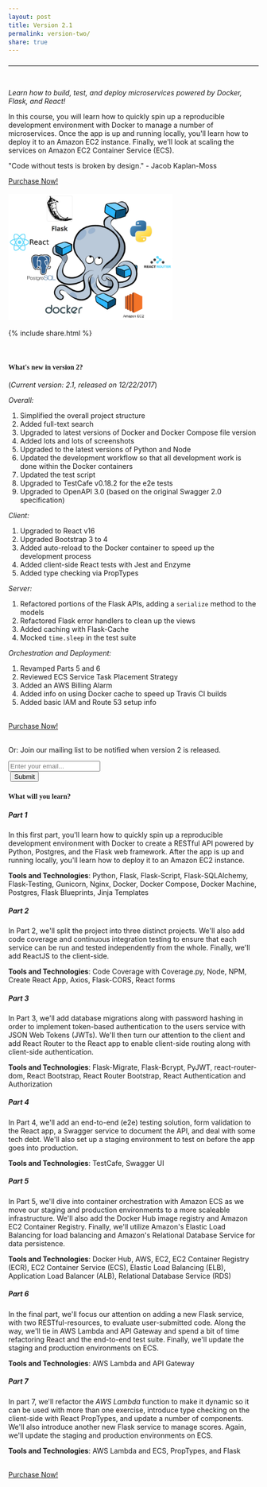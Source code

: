 ```yaml
---
layout: post
title: Version 2.1
permalink: version-two/
share: true
---
```


<h3></h3>
<hr><br>

<p><em>Learn how to build, test, and deploy microservices powered by Docker, Flask, and React!</em></p>

<p>In this course, you will learn how to quickly spin up a reproducible development environment with Docker to manage a number of microservices. Once the app is up and running locally, you'll learn how to deploy it to an Amazon EC2 instance. Finally, we'll look at scaling the services on Amazon EC2 Container Service (ECS).</p>

<p>"Code without tests is broken by design." - Jacob Kaplan-Moss</p>

<div>
  <a class="waves-effect waves-light red darken-1 center-align btn-large" href="https://gum.co/flask">Purchase Now!</a>
</div>

<br>

<div style="text-align:left;">
  <img src="/assets/img/flask-tdd-logo-part3.png" style="max-width: 100%; border:0; box-shadow: none;" alt="flask tdd logo">
</div>

{% include share.html %}

<br>

#### <span style="font-family:'Montserrat', 'sans-serif';">What's new in version 2?</span>

(*Current version: 2.1, released on 12/22/2017*)

*Overall:*

1. Simplified the overall project structure
1. Added full-text search
1. Upgraded to latest versions of Docker and Docker Compose file version
1. Added lots and lots of screenshots
1. Upgraded to the latest versions of Python and Node
1. Updated the development workflow so that all development work is done within the Docker containers
1. Updated the test script
1. Upgraded to TestCafe v0.18.2 for the e2e tests
1. Upgraded to OpenAPI 3.0 (based on the original Swagger 2.0 specification)

*Client:*

1. Upgraded to React v16
1. Upgraded Bootstrap 3 to 4
1. Added auto-reload to the Docker container to speed up the development process
1. Added client-side React tests with Jest and Enzyme
1. Added type checking via PropTypes

*Server:*

1. Refactored portions of the Flask APIs, adding a `serialize` method to the models
1. Refactored Flask error handlers to clean up the views
1. Added caching with Flask-Cache
1. Mocked `time.sleep` in the test suite

*Orchestration and Deployment:*

1. Revamped Parts 5 and 6
1. Reviewed ECS Service Task Placement Strategy
1. Added an AWS Billing Alarm
1. Added info on using Docker cache to speed up Travis CI builds
1. Added basic IAM and Route 53 setup info

<br>

<div>
  <a class="waves-effect waves-light red darken-1 center-align btn-large" href="https://gum.co/flask">Purchase Now!</a>
</div>

<br>

Or: Join our mailing list to be notified when version 2 is released.

<form action="//RealPython.us5.list-manage.com/subscribe/post?u=9fd10a451eec3ca6b2855ab2c&amp;id=801201b3a9" method="post" id="mc-embedded-subscribe-form" name="mc-embedded-subscribe-form" class="validate" target="_blank" novalidate>
<div class="row">
<div class="input-field col s6">
<input placeholder="Enter your email..." id="first_name" type="email" name="EMAIL">
</div>
<div class="col s2">
&nbsp;<button class="btn waves-effect waves-light" type="submit" name="action">Submit</button>
</div>
</div>
</form>

#### <span style="font-family:'Montserrat', 'sans-serif';">What will you learn?</span>

##### Part 1

In this first part, you'll learn how to quickly spin up a reproducible development environment with Docker to create a RESTful API powered by Python, Postgres, and the Flask web framework. After the app is up and running locally, you'll learn how to deploy it to an Amazon EC2 instance.

**Tools and Technologies**: Python, Flask, Flask-Script, Flask-SQLAlchemy, Flask-Testing, Gunicorn, Nginx, Docker, Docker Compose, Docker Machine, Postgres, Flask Blueprints, Jinja Templates

##### Part 2

In Part 2, we'll split the project into three distinct projects. We'll also add code coverage and continuous integration testing to ensure that each service can be run and tested independently from the whole. Finally, we'll add ReactJS to the client-side.

**Tools and Technologies**: Code Coverage with Coverage.py, Node, NPM, Create React App, Axios, Flask-CORS, React forms

##### Part 3

In Part 3, we'll add database migrations along with password hashing in order to implement token-based authentication to the users service with JSON Web Tokens (JWTs). We'll then turn our attention to the client and add React Router to the React app to enable client-side routing along with client-side authentication.

**Tools and Technologies**: Flask-Migrate, Flask-Bcrypt, PyJWT, react-router-dom, React Bootstrap, React Router Bootstrap, React Authentication and Authorization

##### Part 4

In Part 4, we'll add an end-to-end (e2e) testing solution, form validation to the React app, a Swagger service to document the API, and deal with some tech debt. We'll also set up a staging environment to test on before the app goes into production.

**Tools and Technologies**: TestCafe, Swagger UI

##### Part 5

In Part 5, we'll dive into container orchestration with Amazon ECS as we move our staging and production environments to a more scaleable infrastructure. We'll also add the Docker Hub image registry and Amazon EC2 Container Registry. Finally, we'll utilize Amazon's Elastic Load Balancing for load balancing and Amazon's Relational Database Service for data persistence.

**Tools and Technologies**: Docker Hub, AWS, EC2, EC2 Container Registry (ECR), EC2 Container Service (ECS), Elastic Load Balancing (ELB), Application Load Balancer (ALB), Relational Database Service (RDS)

##### Part 6

In the final part, we'll focus our attention on adding a new Flask service, with two RESTful-resources, to evaluate user-submitted code. Along the way, we'll tie in AWS Lambda and API Gateway and spend a bit of time refactoring React and the end-to-end test suite. Finally, we'll update the staging and production environments on ECS.

**Tools and Technologies**: AWS Lambda and API Gateway

##### Part 7

In part 7, we'll refactor the *AWS Lambda* function to make it dynamic so it can be used with more than one exercise, introduce type checking on the client-side with React PropTypes, and update a number of components. We'll also introduce another new Flask service to manage scores. Again, we'll update the staging and production environments on ECS.

**Tools and Technologies**: AWS Lambda and ECS, PropTypes, and Flask

<br>

<div>
  <a class="waves-effect waves-light red darken-1 center-align btn-large" href="https://gum.co/flask">Purchase Now!</a>
</div>
